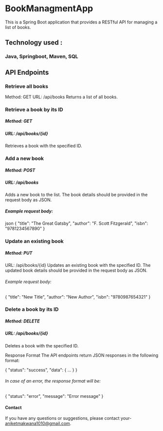 # BookManagmentApp
This is a Spring Boot application that provides a RESTful API for managing a list of books. 
## Technology used :
### Java, Springboot, Maven, SQL

## API Endpoints
### Retrieve all books
Method: GET
URL: /api/books
Returns a list of all books.

### Retrieve a book by its ID
##### Method: GET
##### URL: /api/books/{id}
Retrieves a book with the specified ID.

### Add a new book
 ##### Method: POST
##### URL: /api/books
Adds a new book to the list. The book details should be provided in the request body as JSON.

##### Example request body:

json
{
  "title": "The Great Gatsby",
  "author": "F. Scott Fitzgerald",
  "isbn": "9781234567890"
}


### Update an existing book
##### Method: PUT
URL: /api/books/{id}
Updates an existing book with the specified ID. The updated book details should be provided in the request body as JSON.

###### Example request body:

{
  "title": "New Title",
  "author": "New Author",
  "isbn": "9780987654321"
}



### Delete a book by its ID
##### Method: DELETE
##### URL: /api/books/{id}
Deletes a book with the specified ID.

Response Format
The API endpoints return JSON responses in the following format:

{
  "status": "success",
  "data": { ... }
}

###### In case of an error, the response format will be:


{
  "status": "error",
  "message": "Error message"
}


#### Contact
If you have any questions or suggestions, please contact your- aniketmakwana1010@gmail.com.






